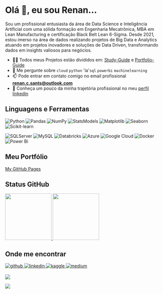 
<h1 align="left">Olá 👋, eu sou Renan...</h1>

Sou um profissional entusiasta da área de Data Science e Inteligência Artificial com uma sólida formação em Engenharia Mecatrônica, MBA em Lean Manufacturing e certificação Black Belt Lean 6-Sigma. Desde 2021, estou imerso na área de dados realizando projetos de Big Data e Analytics atuando em projetos inovadores e soluções de Data Driven, transformando dados em insights valiosos para negócios.

- 👨‍💻 Todos meus Projetos estão divididos em: [Study-Guide](https://github.com/reynancs/study-guide) e [Portfolio-Guide](https://reynancs.github.io/portfolio-guide/)
- 💬 Me pergunte sobre `cloud` `python` 'ia'`sql` `powerbi` `machinelearning`
- 📫 Pode entrar em contato comigo no email profissional **renan.c.sants@outlook.com**
- 📄 Conheça um pouco da minha trajetória profissional no meu [perfil linkedin](https://www.linkedin.com/in/renan-cardoso-8323b151/)


## Linguagens e Ferramentas
![Python](https://img.shields.io/badge/Python-14354C?style=for-the-badge&logo=python&logoColor=yellow)
![Pandas](https://img.shields.io/badge/pandas-%23150458.svg?style=for-the-badge&logo=pandas&logoColor=white)
![NumPy](https://img.shields.io/badge/numpy-%23013243.svg?style=for-the-badge&logo=numpy&logoColor=white)
![StatsModels](https://img.shields.io/badge/StatsModels-%230C55A5.svg?style=for-the-badge&logo=statsmodels&logoColor=%white)
![Matplotlib](https://img.shields.io/badge/Matplotlib-%233F4F75.svg?style=for-the-badge&logo=Matplotlib&logoColor=White)
![Seaborn](https://img.shields.io/badge/seaborn-3670A0?style=for-the-badge&logo=seaborn&logoColor=white)
![Scikit-learn](https://img.shields.io/badge/scikit_learn-F7931E?style=for-the-badge&logo=scikit-learn&logoColor=white)

![SQLServer](https://img.shields.io/badge/Microsoft%20SQL%20Server-CC2927?style=for-the-badge&logo=microsoft%20sql%20server&logoColor=white)
![MySQL](https://img.shields.io/badge/MySQL-005C84?style=for-the-badge&logo=mysql&logoColor=white)
![Databricks](https://img.shields.io/badge/Databricks-FF3621?style=for-the-badge&logo=Databricks&logoColor=white)
![Azure](https://img.shields.io/badge/azure-%230072C6.svg?style=for-the-badge&logo=microsoftazure&logoColor=white)
![Google Cloud](https://img.shields.io/badge/GoogleCloud-%234285F4.svg?style=for-the-badge&logo=google-cloud&logoColor=yellow)
![Docker](https://img.shields.io/badge/Docker-14354C?style=for-the-badge&logo=docker&logoColor=blue)
![Power Bi](https://img.shields.io/badge/power_bi-F2C811?style=for-the-badge&logo=powerbi&logoColor=black)


## Meu Portfólio
[My GitHub Pages](https://reynancs.github.io/portfolio-guide)



## Status GitHub
<p align="left">
<a href="https://github.com/reynancs">
  <img height="150em" src="https://github-readme-stats-eight-theta.vercel.app/api?username=reynancs&show_icons=true&theme=transparent&include_all_commits=true&count_private=true"/>
  <img height="150em" src="https://github-readme-stats-eight-theta.vercel.app/api/top-langs/?username=reynancs&layout=compact&langs_count=8&theme=transparent"/>
</a>
</p>


## Onde me encontrar
<p align="left">
<a href="https://github.com/reynancs" target="_blank">
<img src=https://img.shields.io/badge/github-%2324292e.svg?&style=for-the-badge&logo=github&logoColor=white alt=github style="margin-bottom: 5px;" />
</a>
<a href="https://www.linkedin.com/in/renan-cardoso-8323b151/" target="_blank">
<img src=https://img.shields.io/badge/linkedin-%231E77B5.svg?&style=for-the-badge&logo=linkedin&logoColor=white alt=linkedin style="margin-bottom: 5px;" />
</a>
<a href="https://www.kaggle.com/reynancs" target="_blank">
<img src=https://img.shields.io/badge/kaggle-%2344BAE8.svg?&style=for-the-badge&logo=kaggle&logoColor=white alt=kaggle style="margin-bottom: 5px;" />
</a>
<a href="https://medium.com/@reynancs" target="_blank">
<img src=https://img.shields.io/badge/medium-%23292929.svg?&style=for-the-badge&logo=medium&logoColor=white alt=medium style="margin-bottom: 5px;" />
</a>  
</p>





 <p align="left">
<img src="https://komarev.com/ghpvc/?username=reynancs&&style=flat-square"/>
</p> 

  <p align="left">
<img src="https://img.shields.io/github/stars/reynancs?style=social"/>
</p>
